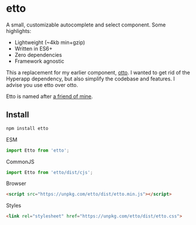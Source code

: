 etto
===

A small, customizable autocomplete and select component. Some highlights:

* Lightweight (~4kb min+gzip)
* Written in ES6+
* Zero dependencies
* Framework agnostic

This a replacement for my earlier component, [otto](https://github.com/kevinfiol/otto). I wanted to get rid of the Hyperapp dependency, but also simplify the codebase and features. I advise you use etto over otto.

Etto is named after [a friend of mine](https://github.com/ettore34).

## Install

```bash
npm install etto
```

ESM
```js
import Etto from 'etto';
```
CommonJS
```js
import Etto from 'etto/dist/cjs';
```
Browser
```html
<script src="https://unpkg.com/etto/dist/etto.min.js"></script>
```
Styles
```html
<link rel="stylesheet" href="https://unpkg.com/etto/dist/etto.css">
```